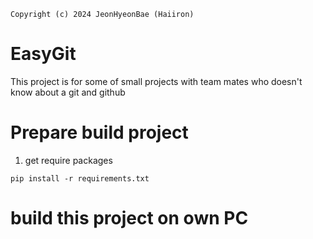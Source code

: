 	Copyright (c) 2024 JeonHyeonBae (Haiiron)

# EasyGit
This project is for some of small projects with team mates who doesn't know about a git and github

# Prepare build project
1. get require packages
```
pip install -r requirements.txt
```

# build this project on own PC 
